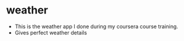 # weather
- This is the weather app I done during my coursera course training.
- Gives perfect weather details
